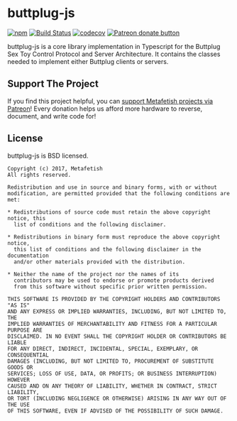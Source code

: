# buttplug-js

[![npm](https://img.shields.io/npm/v/buttplug.svg)](https://npmjs.com/package/buttplug) [![Build Status](https://travis-ci.org/qdot/systray-rs.svg?branch=master)](https://travis-ci.org/metafetish/buttplug-js) [![codecov](https://codecov.io/gh/metafetish/buttplug-js/branch/master/graph/badge.svg)](https://codecov.io/gh/metafetish/buttplug-js) [![Patreon donate button](https://img.shields.io/badge/patreon-donate-yellow.svg)](https://www.patreon.com/qdot)

buttplug-js is a core library implementation in Typescript for the
Buttplug Sex Toy Control Protocol and Server Architecture. It contains
the classes needed to implement either Buttplug clients or servers.

## Support The Project

If you find this project helpful, you
can
[support Metafetish projects via Patreon](http://patreon.com/qdot)!
Every donation helps us afford more hardware to reverse, document, and
write code for!

## License

buttplug-js is BSD licensed.

    Copyright (c) 2017, Metafetish
    All rights reserved.
    
    Redistribution and use in source and binary forms, with or without
    modification, are permitted provided that the following conditions are met:
    
    * Redistributions of source code must retain the above copyright notice, this
      list of conditions and the following disclaimer.
    
    * Redistributions in binary form must reproduce the above copyright notice,
      this list of conditions and the following disclaimer in the documentation
      and/or other materials provided with the distribution.
    
    * Neither the name of the project nor the names of its
      contributors may be used to endorse or promote products derived
      from this software without specific prior written permission.
    
    THIS SOFTWARE IS PROVIDED BY THE COPYRIGHT HOLDERS AND CONTRIBUTORS "AS IS"
    AND ANY EXPRESS OR IMPLIED WARRANTIES, INCLUDING, BUT NOT LIMITED TO, THE
    IMPLIED WARRANTIES OF MERCHANTABILITY AND FITNESS FOR A PARTICULAR PURPOSE ARE
    DISCLAIMED. IN NO EVENT SHALL THE COPYRIGHT HOLDER OR CONTRIBUTORS BE LIABLE
    FOR ANY DIRECT, INDIRECT, INCIDENTAL, SPECIAL, EXEMPLARY, OR CONSEQUENTIAL
    DAMAGES (INCLUDING, BUT NOT LIMITED TO, PROCUREMENT OF SUBSTITUTE GOODS OR
    SERVICES; LOSS OF USE, DATA, OR PROFITS; OR BUSINESS INTERRUPTION) HOWEVER
    CAUSED AND ON ANY THEORY OF LIABILITY, WHETHER IN CONTRACT, STRICT LIABILITY,
    OR TORT (INCLUDING NEGLIGENCE OR OTHERWISE) ARISING IN ANY WAY OUT OF THE USE
    OF THIS SOFTWARE, EVEN IF ADVISED OF THE POSSIBILITY OF SUCH DAMAGE.
